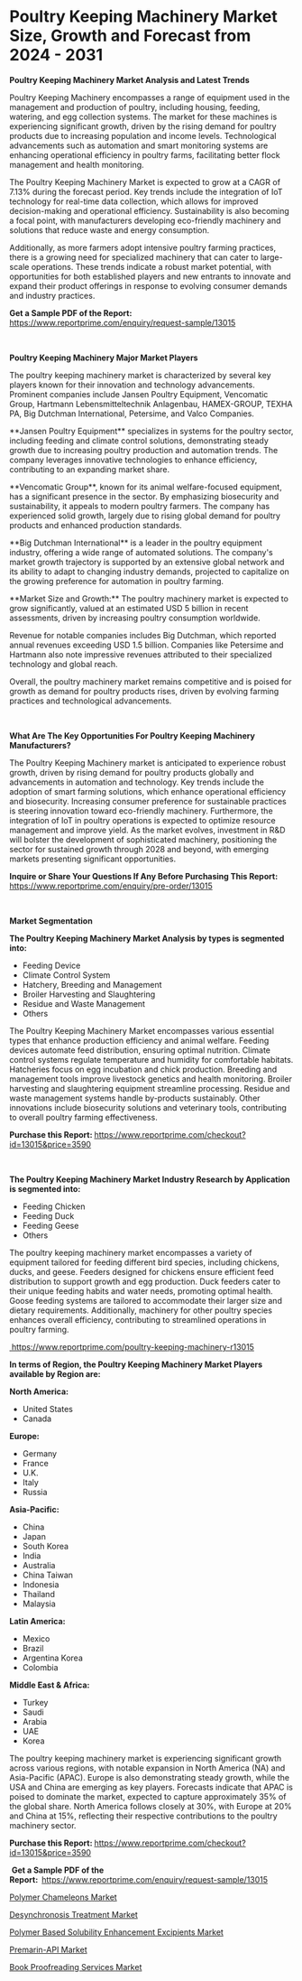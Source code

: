 <p><h1>Poultry Keeping Machinery Market Size, Growth and Forecast from 2024 - 2031</h1></p><p><strong>Poultry Keeping Machinery Market Analysis and Latest Trends</strong></p>
<p><p>Poultry Keeping Machinery encompasses a range of equipment used in the management and production of poultry, including housing, feeding, watering, and egg collection systems. The market for these machines is experiencing significant growth, driven by the rising demand for poultry products due to increasing population and income levels. Technological advancements such as automation and smart monitoring systems are enhancing operational efficiency in poultry farms, facilitating better flock management and health monitoring.</p><p>The Poultry Keeping Machinery Market is expected to grow at a CAGR of 7.13% during the forecast period. Key trends include the integration of IoT technology for real-time data collection, which allows for improved decision-making and operational efficiency. Sustainability is also becoming a focal point, with manufacturers developing eco-friendly machinery and solutions that reduce waste and energy consumption.</p><p>Additionally, as more farmers adopt intensive poultry farming practices, there is a growing need for specialized machinery that can cater to large-scale operations. These trends indicate a robust market potential, with opportunities for both established players and new entrants to innovate and expand their product offerings in response to evolving consumer demands and industry practices.</p></p>
<p><strong>Get a Sample PDF of the Report:&nbsp;</strong> <a href="https://www.reportprime.com/enquiry/request-sample/13015">https://www.reportprime.com/enquiry/request-sample/13015</a></p>
<p>&nbsp;</p>
<p><strong>Poultry Keeping Machinery Major Market Players</strong></p>
<p><p>The poultry keeping machinery market is characterized by several key players known for their innovation and technology advancements. Prominent companies include Jansen Poultry Equipment, Vencomatic Group, Hartmann Lebensmitteltechnik Anlagenbau, HAMEX-GROUP, TEXHA PA, Big Dutchman International, Petersime, and Valco Companies.</p><p>**Jansen Poultry Equipment** specializes in systems for the poultry sector, including feeding and climate control solutions, demonstrating steady growth due to increasing poultry production and automation trends. The company leverages innovative technologies to enhance efficiency, contributing to an expanding market share.</p><p>**Vencomatic Group**, known for its animal welfare-focused equipment, has a significant presence in the sector. By emphasizing biosecurity and sustainability, it appeals to modern poultry farmers. The company has experienced solid growth, largely due to rising global demand for poultry products and enhanced production standards.</p><p>**Big Dutchman International** is a leader in the poultry equipment industry, offering a wide range of automated solutions. The company's market growth trajectory is supported by an extensive global network and its ability to adapt to changing industry demands, projected to capitalize on the growing preference for automation in poultry farming.</p><p>**Market Size and Growth:** The poultry machinery market is expected to grow significantly, valued at an estimated USD 5 billion in recent assessments, driven by increasing poultry consumption worldwide.</p><p>Revenue for notable companies includes Big Dutchman, which reported annual revenues exceeding USD 1.5 billion. Companies like Petersime and Hartmann also note impressive revenues attributed to their specialized technology and global reach. </p><p>Overall, the poultry machinery market remains competitive and is poised for growth as demand for poultry products rises, driven by evolving farming practices and technological advancements.</p></p>
<p>&nbsp;</p>
<p><strong>What Are The Key Opportunities For Poultry Keeping Machinery Manufacturers?</strong></p>
<p><p>The Poultry Keeping Machinery market is anticipated to experience robust growth, driven by rising demand for poultry products globally and advancements in automation and technology. Key trends include the adoption of smart farming solutions, which enhance operational efficiency and biosecurity. Increasing consumer preference for sustainable practices is steering innovation toward eco-friendly machinery. Furthermore, the integration of IoT in poultry operations is expected to optimize resource management and improve yield. As the market evolves, investment in R&D will bolster the development of sophisticated machinery, positioning the sector for sustained growth through 2028 and beyond, with emerging markets presenting significant opportunities.</p></p>
<p><strong>Inquire or Share Your Questions If Any Before Purchasing This Report:</strong> <a href="https://www.reportprime.com/enquiry/pre-order/13015">https://www.reportprime.com/enquiry/pre-order/13015</a></p>
<p>&nbsp;</p>
<p><strong>Market Segmentation</strong></p>
<p><strong>The Poultry Keeping Machinery Market Analysis by types is segmented into:</strong></p>
<p><ul><li>Feeding Device</li><li>Climate Control System</li><li>Hatchery, Breeding and Management</li><li>Broiler Harvesting and Slaughtering</li><li>Residue and Waste Management</li><li>Others</li></ul></p>
<p><p>The Poultry Keeping Machinery Market encompasses various essential types that enhance production efficiency and animal welfare. Feeding devices automate feed distribution, ensuring optimal nutrition. Climate control systems regulate temperature and humidity for comfortable habitats. Hatcheries focus on egg incubation and chick production. Breeding and management tools improve livestock genetics and health monitoring. Broiler harvesting and slaughtering equipment streamline processing. Residue and waste management systems handle by-products sustainably. Other innovations include biosecurity solutions and veterinary tools, contributing to overall poultry farming effectiveness.</p></p>
<p><strong>Purchase this Report:&nbsp;</strong><a href="https://www.reportprime.com/checkout?id=13015&price=3590">https://www.reportprime.com/checkout?id=13015&price=3590</a></p>
<p>&nbsp;</p>
<p><strong>The Poultry Keeping Machinery Market Industry Research by Application is segmented into:</strong></p>
<p><ul><li>Feeding Chicken</li><li>Feeding Duck</li><li>Feeding Geese</li><li>Others</li></ul></p>
<p><p>The poultry keeping machinery market encompasses a variety of equipment tailored for feeding different bird species, including chickens, ducks, and geese. Feeders designed for chickens ensure efficient feed distribution to support growth and egg production. Duck feeders cater to their unique feeding habits and water needs, promoting optimal health. Goose feeding systems are tailored to accommodate their larger size and dietary requirements. Additionally, machinery for other poultry species enhances overall efficiency, contributing to streamlined operations in poultry farming.</p></p>
<p><a href="https://www.reportprime.com/poultry-keeping-machinery-r13015">&nbsp;https://www.reportprime.com/poultry-keeping-machinery-r13015</a></p>
<p><strong>In terms of Region, the Poultry Keeping Machinery Market Players available by Region are:</strong></p>
<p>
    <p> <strong> North America: </strong>
        <ul>
            <li>United States</li>
            <li>Canada</li>
        </ul>
        </p> 
    <p> <strong> Europe: </strong>
        <ul>
            <li>Germany</li>
            <li>France</li>
            <li>U.K.</li>
            <li>Italy</li>
            <li>Russia</li>
        </ul>
        </p> 
    <p> <strong> Asia-Pacific: </strong>
        <ul>
            <li>China</li>
            <li>Japan</li>
            <li>South Korea</li>
            <li>India</li>
            <li>Australia</li>
            <li>China Taiwan</li>
            <li>Indonesia</li>
            <li>Thailand</li>
            <li>Malaysia</li>
        </ul>
        </p> 
    <p> <strong> Latin America: </strong>
        <ul>
            <li>Mexico</li>
            <li>Brazil</li>
            <li>Argentina Korea</li>
            <li>Colombia</li>
        </ul>
        </p> 
    <p> <strong> Middle East & Africa: </strong>
        <ul>
            <li>Turkey</li>
            <li>Saudi</li>
            <li>Arabia</li>
            <li>UAE</li>
            <li>Korea</li>
        </ul>
    </p>
    </p>
<p><p>The poultry keeping machinery market is experiencing significant growth across various regions, with notable expansion in North America (NA) and Asia-Pacific (APAC). Europe is also demonstrating steady growth, while the USA and China are emerging as key players. Forecasts indicate that APAC is poised to dominate the market, expected to capture approximately 35% of the global share. North America follows closely at 30%, with Europe at 20% and China at 15%, reflecting their respective contributions to the poultry machinery sector.</p></p>
<p><strong>Purchase this Report: </strong><a href="https://www.reportprime.com/checkout?id=13015&price=3590">https://www.reportprime.com/checkout?id=13015&price=3590</a></p>
<p>&nbsp;<strong>Get a Sample PDF of the Report:&nbsp;&nbsp;</strong><a href="https://www.reportprime.com/enquiry/request-sample/13015">https://www.reportprime.com/enquiry/request-sample/13015</a></p>
<p><strong></strong></p>
<p><p><a href="https://www.linkedin.com/pulse/polymer-chameleons-market-size-growing-cagr-66-report-covers-tjbpe?trackingId=j%2Bplkf3%2FRgagnHNP9tslog%3D%3D">Polymer Chameleons Market</a></p><p><a href="https://issuu.com/reportprime-2/docs/desynchronosis-treatment-market-siz_48896154bc1126">Desynchronosis Treatment Market</a></p><p><a href="https://www.linkedin.com/pulse/global-polymer-based-solubility-enhancement-excipients-market-avihf?trackingId=2nWkda5fSvaUjog4%2BJh94w%3D%3D">Polymer Based Solubility Enhancement Excipients Market</a></p><p><a href="https://issuu.com/reportprime-2/docs/premarin-api-market-size-2030.pptx_9b33a0e714bb7c">Premarin-API Market</a></p><p><a href="https://medium.com/@gideonruivoozs/global-book-proofreading-services-market-focus-on-product-type-academic-business-author-job-745fc5a2739e">Book Proofreading Services Market</a></p></p>